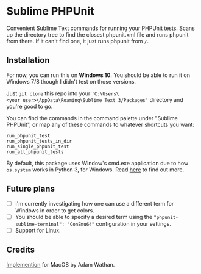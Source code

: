 # Sublime PHPUnit

Convenient Sublime Text commands for running your PHPUnit tests. Scans up the directory tree to find the closest
phpunit.xml file and runs phpunit from there. If it can't find one, it just runs phpunit from `/`.

## Installation

For now, you can run this on **Windows 10**. You should be able to run it on Windows 7/8 though I didn't test on those
versions.

Just `git clone` this repo into your `'C:\Users\<your_user>\AppData\Roaming\Sublime Text 3/Packages'` directory and
you're good to go.

You can find the commands in the command palette under "Sublime PHPUnit", or map any of these commands to whatever
shortcuts you want:

```
run_phpunit_test
run_phpunit_tests_in_dir
run_single_phpunit_test
run_all_phpunit_tests
```

By default, this package uses Window's cmd.exe application due to how `os.system` works in Python 3, for Windows. Read
[here](https://docs.python.org/3/library/os.html#os.system) to find out more.

## Future plans

- [ ] I'm currently investigating how one can use a different term for Windows in order to get colors.
- [ ] You should be able to specify a desired term using the `"phpunit-sublime-terminal": "ConEmu64"` configuration in your
settings.
- [ ] Support for Linux.

## Credits

[Implemention](https://github.com/adamwathan/sublime-phpunit) for MacOS by Adam Wathan.
